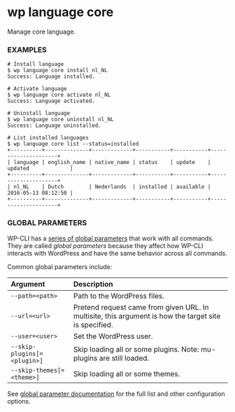 # wp language core

Manage core language.

### EXAMPLES

    # Install language
    $ wp language core install nl_NL
    Success: Language installed.

    # Activate language
    $ wp language core activate nl_NL
    Success: Language activated.

    # Uninstall language
    $ wp language core uninstall nl_NL
    Success: Language uninstalled.

    # List installed languages
    $ wp language core list --status=installed
    +----------+--------------+-------------+-----------+-----------+---------------------+
    | language | english_name | native_name | status    | update    | updated             |
    +----------+--------------+-------------+-----------+-----------+---------------------+
    | nl_NL    | Dutch        | Nederlands  | installed | available | 2016-05-13 08:12:50 |
    +----------+--------------+-------------+-----------+-----------+---------------------+



### GLOBAL PARAMETERS

WP-CLI has a [series of global parameters](https://make.wordpress.org/cli/handbook/config/) that work with all commands. They are called _global parameters_ because they affect how WP-CLI interacts with WordPress and have the same behavior across all commands.

Common global parameters include:

| **Argument**    | **Description**              |
|:----------------|:-----------------------------|
| `--path=<path>` | Path to the WordPress files. |
| `--url=<url>`   | Pretend request came from given URL. In multisite, this argument is how the target site is specified. |
| `--user=<user>` | Set the WordPress user.      |
| `--skip-plugins[=<plugin>]` | Skip loading all or some plugins. Note: mu-plugins are still loaded. |
| `--skip-themes[=<theme>]` | Skip loading all or some themes. |

See [global parameter documentation](https://make.wordpress.org/cli/handbook/config/) for the full list and other configuration options.

